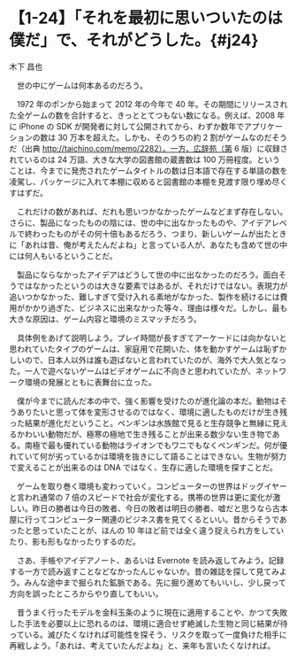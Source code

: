 # 【1-24】「それを最初に思いついたのは僕だ」で、それがどうした。{#j24}

<div class="author">木下 昌也</div>

　世の中にゲームは何本あるのだろう。

　1972 年のポンから始まって 2012 年の今年で 40 年。その期間にリリースされた全ゲームの数を合計すると、きっととてつもない数になる。例えば、2008 年に iPhone の SDK が開発者に対して公開されてから、わずか数年でアプリケーションの数は 30 万本を超えた。しかも、そのうちの約 2 割がゲームなのだそうだ（出典 http://taichino.com/memo/2282）。一方、広辞苑（第 6 版）に収録されているのは 24 万語、大きな大学の図書館の蔵書数は 100 万冊程度。ということは、今までに発売されたゲームタイトルの数は日本語で存在する単語の数を凌駕し、パッケージに入れて本棚に収めると図書館の本棚を見渡す限り埋め尽くすはずだ。

　これだけの数があれば、だれも思いつかなかったゲームなどまず存在しない。さらに、製品になったものの陰には、世の中に出なかったものや、アイデアレベルで終わったものがその何十倍もあるだろう、つまり、新しいゲームが出たときに「あれは昔、俺が考えたんだよね」と言っている人が、あなたも含めて世の中には何人もいるということだ。

　製品にならなかったアイデアはどうして世の中に出なかったのだろう。面白そうではなかったというのは大きな要素ではあるが、それだけではない。表現力が追いつかなかった、難しすぎて受け入れる素地がなかった、製作を続けるには費用がかかり過ぎた、ビジネスに出来なかった等々、理由は様々だ。しかし、最も大きな原因は、ゲーム内容と環境のミスマッチだろう。

　具体例をあげて説明しよう。プレイ時間が長すぎてアーケードには向かないと思われていたタイプのゲームは、家庭用で花開いた、体を動かすゲームは恥ずかしいので、日本人以外は誰も遊ばないと言われていたのが、海外で大人気となった。一人で遊べないゲームはビデオゲームに不向きと思われていたが、ネットワーク環境の発展とともに表舞台に立った。

　僕が今までに読んだ本の中で、強く影響を受けたのが進化論の本だ。動物はそうありたいと思って体を変形させるのではなく、環境に適したものだけが生き残った結果が進化だということ。ペンギンは水族館で見ると生存競争と無縁に見えるかわいい動物だが、極寒の極地で生き残ることが出来る数少ない生き物である。南極で最も優れている動物はライオンでもワニでもなくペンギンだ。何が優れていて何が劣っているかは環境を抜きにして語ることはできない。生物が努力で変えることが出来るのは DNA ではなく、生存に適した環境を探すことだ。

　ゲームを取り巻く環境も変わっていく。コンピューターの世界はドッグイヤーと言われ通常の 7 倍のスピードで社会が変化する。携帯の世界は更に変化が激しい。昨日の勝者は今日の敗者、今日の敗者は明日の勝者、嘘だと思うなら古本屋に行ってコンピューター関連のビジネス書を見てくるといい。昔からそうであったと思っていたことが、ほんの 10 年ほど前では全く違う捉えられ方をしていたり、影も形もなかったりするのだ。

　さあ、手帳やアイデアノート、あるいは Evernote を読み返してみよう。記録する一方で読み返すことなどなかったんじゃないか。昔の雑誌を探して見てみよう。みんな途中まで掘られた鉱脈である。先に掘り進めてもいいし、少し戻って方向を誤ったところからやり直してもいい。

　昔うまく行ったモデルを金科玉条のように現在に適用することや、かつて失敗した手法を必要以上に恐れるのは、環境に適合せず絶滅した生物と同じ結果が待っている。滅びたくなければ可能性を探そう、リスクを取って一度負けた相手に再戦しよう。「あれは、考えていたんだよね」と、来年も言いたくなければ。
